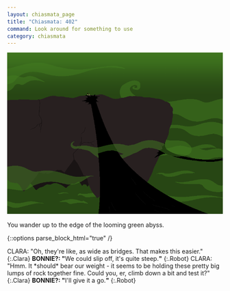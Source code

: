 ```yaml
---
layout: chiasmata_page
title: "Chiasmata: 402"
command: Look around for something to use
category: chiasmata
---
```


![402](/chiasmata/images/narrative/400.png)

You wander up to the edge of the looming green abyss.

{::options parse_block_html="true" /}
<div class="dialogue">
CLARA: "Oh, they're like, as wide as bridges. That makes this easier." 
{:.Clara}
<b>BONNIE?: "</b><span class="Bonnie">We could slip off, it's quite steep.</span><b>"</b> 
{:.Robot}
CLARA: "Hmm. It *should* bear our weight - it seems to be holding these pretty big lumps of rock together fine. Could you, er, climb down a bit and test it?" 
{:.Clara}
<b>BONNIE?: "</b><span class="Bonnie">I'll give it a go.</span><b>"</b> 
{:.Robot}
</div>